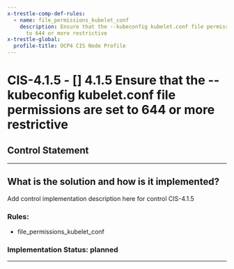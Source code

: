 ```yaml
---
x-trestle-comp-def-rules:
  - name: file_permissions_kubelet_conf
    description: Ensure that the --kubeconfig kubelet.conf file permissions are set
      to 644 or more restrictive
x-trestle-global:
  profile-title: OCP4 CIS Node Profile
---
```


# CIS-4.1.5 - \[\] 4.1.5 Ensure that the --kubeconfig kubelet.conf file permissions are set to 644 or more restrictive

## Control Statement

______________________________________________________________________

## What is the solution and how is it implemented?

<!-- For implementation status enter one of: implemented, partial, planned, alternative, not-applicable -->

<!-- Note that the list of rules under ### Rules: is read-only and changes will not be captured after assembly to JSON -->

Add control implementation description here for control CIS-4.1.5

### Rules:

  - file_permissions_kubelet_conf

### Implementation Status: planned

______________________________________________________________________
